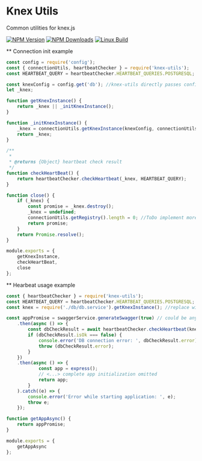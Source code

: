 # Knex Utils

Common utilities for knex.js

  [![NPM Version][npm-image]][npm-url]
  [![NPM Downloads][downloads-image]][downloads-url]
  [![Linux Build][travis-image]][travis-url]

** Connection init example

```js
const config = require('config');
const { connectionUtils, heartbeatChecker } = require('knex-utils');
const HEARTBEAT_QUERY = heartbeatChecker.HEARTBEAT_QUERIES.POSTGRESQL;

const knexConfig = config.get('db'); //knex-utils directly passes config entity to knex, so see knex documentation for exact format
let _knex;

function getKnexInstance() {
	return _knex || _initKnexInstance();
}

function _initKnexInstance() {
	_knex = connectionUtils.getKnexInstance(knexConfig, connectionUtils.getRegistry(), logger);
	return _knex;
}

/**
 *
 * @returns {Object} heartbeat check result
 */
function checkHeartBeat() {
	return heartbeatChecker.checkHeartbeat(_knex, HEARTBEAT_QUERY);
}

function close() {
	if (_knex) {
		const promise = _knex.destroy();
		_knex = undefined;
		connectionUtils.getRegistry().length = 0; //ToDo implement more specific removal of connections from registry
		return promise;
	}
	return Promise.resolve();
}

module.exports = {
	getKnexInstance,
	checkHeartBeat,
	close
};
```

** Hearbeat usage example

```js
const { heartbeatChecker } = require('knex-utils');
const HEARTBEAT_QUERY = heartbeatChecker.HEARTBEAT_QUERIES.POSTGRESQL;
const knex = require('./db/db.service').getKnexInstance(); //replace with whatever method you use to obtain knex instance

const appPromise = swaggerService.generateSwagger(true) // could be any async startup activity, or you can start the chain with 'db.checkHeartBeat'
	.then(async () => {
		const dbCheckResult = await heartbeatChecker.checkHeartbeat(knex, HEARTBEAT_QUERY);;
		if (dbCheckResult.isOk === false) {
			console.error('DB connection error: ', dbCheckResult.error);
			throw (dbCheckResult.error);
		}
	})
	.then(async () => {
			const app = express();
			// <...> complete app initialization omitted
			return app;
		}
	).catch((e) => {
		console.error('Error while starting application: ', e);
		throw e;
	});

function getAppAsync() {
	return appPromise;
}

module.exports = {
	getAppAsync
};
```

[npm-image]: https://img.shields.io/npm/v/knex-utils.svg
[npm-url]: https://npmjs.org/package/knex-utils
[downloads-image]: https://img.shields.io/npm/dm/knex-utils.svg
[downloads-url]: https://npmjs.org/package/knex-utils
[travis-image]: https://img.shields.io/travis/kibertoad/knex-utils/master.svg?label=linux
[travis-url]: https://travis-ci.org/kibertoad/knex-utils
